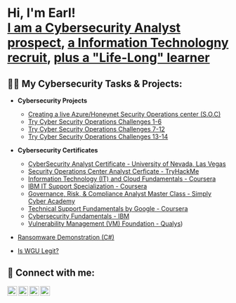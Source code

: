 <h1>Hi, I'm Earl! <br/><a href="https://online.nvdoe.org/#/VerifyLicense">I am a Cybersecurity Analyst prospect</a>, <a href="https://www.linkedin.com/in/joshmadakor/">a Information Technologny recruit</a>, <a href="https://www.youtube.com/c/joshmadakor">plus a "Life-Long" learner</a></h1>

<h2>👨‍💻 My Cybersecurity Tasks & Projects:</h2>

- <b>Cybersecurity Projects </b>
  - [Creating a live Azure/Honeynet Security Operations center (S.O.C)](https://github.com/earleandre/Azure-Honeynet-Project)
  - [Try Cyber Security Operations Challenges 1-6](https://github.com/user-attachments/assets/7e457033-7035-465c-a419-faac7f11b60e)
  - [Try Cyber Security Operations Challenges 7-12](https://github.com/user-attachments/assets/3703566f-5762-4574-a8db-611d2fbf3582)
  - [Try Cyber Security Operations Challenges 13-14](https://github.com/user-attachments/assets/998da376-4acf-4f10-b51c-f93cbe5e0cc8)






- <b>Cybersecurity Certificates</b>
  - [CyberSecurity Analyst Certificate - University of Nevada, Las Vegas](https://github.com/user-attachments/assets/b99fc66b-9d5b-4b6d-94f8-cd0113d21806)
  - [Security Operations Center Analyst Cerficate - TryHackMe](https://www.linkedin.com/in/earl-harris-elh/details/certifications/1635554113335/single-media-viewer?type=IMAGE&profileId=ACoAABXxSiIBCWcoVcLUuaIexKR82AbdNg7o21o&lipi=urn%3Ali%3Apage%3Ad_flagship3_profile_view_base_certifications_details%3Bzsbu9hs5SrSuW0HJAAA7ZA%3D%3D)
  - [Information Technology (IT) and Cloud Fundamentals - Coursera](https://coursera.org/share/700c65d24e71884d69f98b588a53111d)
  - [IBM IT Support Specialization - Coursera](https://coursera.org/share/b29b18fb1c4714a8bd01cbcbcb50bae4)
  - [Governance, Risk, & Compliance Analyst Master Class - Simply Cyber Academy](https://simplycyber.teachable.com/courses/1592799/certificate)
  - [Technical Support Fundamentals by Google - Coursera](https://coursera.org/share/bd17b6cb5d8901a256026620ca18def1)
  - [Cybersecurity Fundamentals - IBM](https://www.credly.com/badges/bf178fa0-916f-4429-8e0b-c22683e39c30/public_url)
  - [Vulnerability Management (VM) Foundation - Qualys](https://qualys.sumtotal.host/core/pillarRedirect?relyingParty=LM&url=app%2Fmanagement%2FLMS_ActDetails.aspx%3FActivityId%3D24%26UserMode%3D0))
- [Ransomware Demonstration (C#)](https://www.youtube.com/watch?v=OfvdQeh79s0)
- [Is WGU Legit?](https://www.youtube.com/watch?v=E2MwRWxDBkA)

<h2> 🤳 Connect with me:</h2>

[<img align="left" alt="JoshMadakor | YouTube" width="22px" src="https://cdn.jsdelivr.net/npm/simple-icons@v3/icons/youtube.svg" />][youtube]
[<img align="left" alt="JoshMadakor | Twitter" width="22px" src="https://cdn.jsdelivr.net/npm/simple-icons@v3/icons/twitter.svg" />][twitter]
[<img align="left" alt="JoshMadakor | LinkedIn" width="22px" src="https://cdn.jsdelivr.net/npm/simple-icons@v3/icons/linkedin.svg" />][linkedin]
[<img align="left" alt="JoshMadakor | Instagram" width="22px" src="https://cdn.jsdelivr.net/npm/simple-icons@v3/icons/instagram.svg" />][instagram]

[twitter]: https://twitter.com/joshmadakor
[youtube]: https://www.youtube.com/c/joshmadakor
[instagram]: https://www.instagram.com/joshmadakor/
[linkedin]: https://linkedin.com/in/joshmadakor

<!--
**joshmadakor1/joshmadakor1** is a ✨ _special_ ✨ repository because its `README.md` (this file) appears on your GitHub profile.

Here are some ideas to get you started:

- 🔭 I’m currently working on ...
- 🌱 I’m currently learning ...
- 👯 I’m looking to collaborate on ...
- 🤔 I’m looking for help with ...
- 💬 Ask me about ...
- 📫 How to reach me: ...
- 😄 Pronouns: ...
- ⚡ Fun fact: ...
-->
